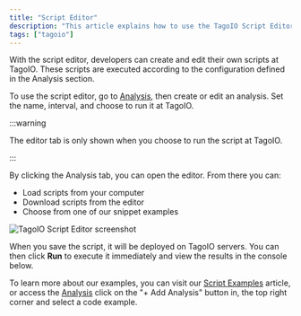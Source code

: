 ```yaml
---
title: "Script Editor"
description: "This article explains how to use the TagoIO Script Editor to create, edit, and run analysis scripts. It covers where to access the editor, key editor options (name, interval, run location), loading snippets or files, and shows a sample \"Hello World\" script."
tags: ["tagoio"]
---
```

With the script editor, developers can create and edit their own scripts at TagoIO. These scripts are executed according to the configuration defined in the Analysis section.

To use the script editor, go to [Analysis](/docs/tagoio/analysis/), then create or edit an analysis. Set the name, interval, and choose to run it at TagoIO.

:::warning

The editor tab is only shown when you choose to run the script at TagoIO.

:::

By clicking the Analysis tab, you can open the editor. From there you can:
- Load scripts from your computer
- Download scripts from the editor
- Choose from one of our snippet examples

![TagoIO Script Editor screenshot](/docs_imagem/tagoio/script-editor-2.png)

When you save the script, it will be deployed on TagoIO servers. You can then click **Run** to execute it immediately and view the results in the console below.

To learn more about our examples, you can visit our [Script Examples](/docs/tagoio/analysis/script-examples.md) article, or access the [Analysis](https://admin.tago.io/analysis) click on the "+ Add Analysis" button in, the top right corner and select a code example.
